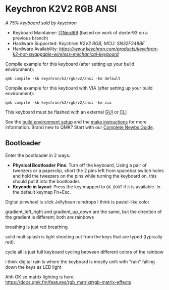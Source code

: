 # Keychron K2V2 RGB ANSI


*A 75% keyboard sold by keychron*

* Keyboard Maintainer: [ITNerd69](https://github.com/itnerd69) (based on work of dexter93 on a previous branch)
* Hardware Supported: *Keychron K2V2 RGB, MCU: SN32F248BF*
* Hardware Availability: *https://www.keychron.com/products/keychron-k2-hot-swappable-wireless-mechanical-keyboard*

Compile example for this keyboard (after setting up your build environment):

    qmk compile -kb keychron/k2/rgb/v2/ansi -km default

Compile example for this keyboard with VIA (after setting up your build environment):

    qmk compile -kb keychron/k2/rgb/v2/ansi -km via

This keyboard must be flashed with an external [GUI](https://github.com/SonixQMK/sonix-flasher) or [CLI](https://github.com/SonixQMK/SonixFlasherC)



See the [build environment setup](https://docs.qmk.fm/#/getting_started_build_tools) and the [make instructions](https://docs.qmk.fm/#/getting_started_make_guide) for more information. Brand new to QMK? Start with our [Complete Newbs Guide](https://docs.qmk.fm/#/newbs).

## Bootloader

Enter the bootloader in 2 ways:

* **Physical Bootloader Pins**: Turn off the keyboard, Using a pair of tweezers or a paperclip, short the 2 pins left from spacebar switch holes and hold the tweezers on the pins while turning the keyboard on, this should put it into the bootloader.
* **Keycode in layout**: Press the key mapped to `QK_BOOT` if it is available. In the default keymap Fn+Esc.


Digital pinwheel is slick
Jellybean raindrops I think is pastel-like color

gradient_left_right and gradient_up_down are the same, but the direction of 
the gradient is different; both are rainbows

breathing is just red breathing

solid multisplash is light shooting out from the keys that are typed
(typically red).

cycle all is just full keyboard cycling between different colors
of the rainbow

i think digital rain is where the keyboard is mostly unlit with "rain" falling
down the keys as LED light

Ahh OK so matrix lighting is here:
https://docs.qmk.fm/features/rgb_matrix#rgb-matrix-effects

